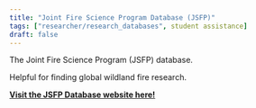```yaml
---
title: "Joint Fire Science Program Database (JSFP)"
tags: ["researcher/research_databases", student assistance]
draft: false
---
```


The Joint Fire Science Program (JSFP) database.

Helpful for finding global wildland fire research.

[**Visit the JSFP Database website here!**](https://firescience.gov/ords/prd/jf_jfsp/jf_jfsp/r/jfspublic/research-search?session=2765587292715)

